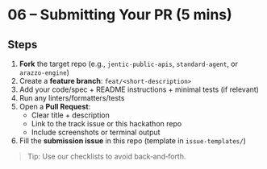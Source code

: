 # 06 – Submitting Your PR (5 mins)

## Steps
1. **Fork** the target repo (e.g., `jentic-public-apis`, `standard-agent`, or `arazzo-engine`)
2. Create a **feature branch**: `feat/<short-description>`
3. Add your code/spec + README instructions + minimal tests (if relevant)
4. Run any linters/formatters/tests
5. Open a **Pull Request**:
   - Clear title + description
   - Link to the track issue or this hackathon repo
   - Include screenshots or terminal output
6. Fill the **submission issue** in this repo (template in `issue-templates/`)

> Tip: Use our checklists to avoid back‑and‑forth.